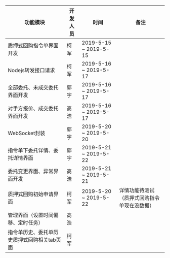 | 功能模块                                    | 开发人员 | 时间                     | 备注                                         |
| ------------------------------------------- | -------- | ------------------------ | -------------------------------------------- |
| 质押式回购指令单界面开发                    | 柯军     | 2019-5-15  ~  2019-5-15  |                                              |
| Nodejs转发接口请求                          | 柯军     | 2019-5-16  ~  2019-5-17  |                                              |
| 全部委托、未成交委托界面开发                | 郭宇     | 2019-5-16  ~  2019-5-17  |                                              |
| 对手方报价、成交委托界面开发                | 高浩     | 2019-5-16  ~  2019-5-17  |                                              |
| WebSocket封装                               | 郭宇     | 2019-5-20  ~  2019-5-20  |                                              |
| 指令单下委托详情、委托详情界面              | 郭宇     | 2019-5-21  ~   2019-5-22 |                                              |
| 委托变更界面、异常界面开发                  | 高浩     | 2019-5-21  ~  2019-5-21  |                                              |
| 质押式回购初始申请界面                      | 柯军     | 2019-5-20  ~  2019-5-22  | 详情功能待测试（质押式回购指令单现在没数据） |
| 管理界面（设置时间偏移、定时任务）          | 高浩     |                          |                                              |
| 指令单历史、委托单历史质押式回购相关tab页面 | 柯军     |                          |                                              |

